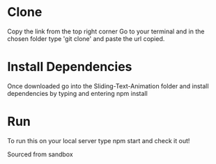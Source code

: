 # Clone
Copy the link from the top right corner
Go to your terminal and in the chosen folder type 'git clone' and paste the url copied. 

# Install Dependencies
Once downloaded go into the Sliding-Text-Animation folder and install dependencies by typing and entering npm install

# Run
To run this on your local server type npm start and check it out!

Sourced from sandbox
